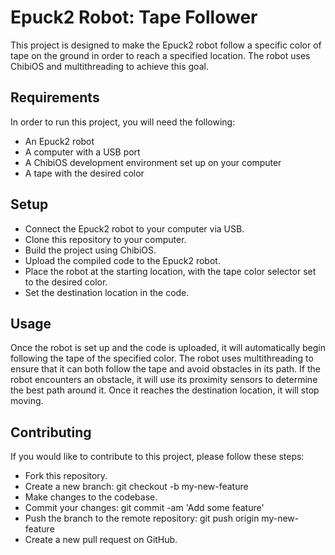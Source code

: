 # Epuck2 Robot: Tape Follower
This project is designed to make the Epuck2 robot follow a specific color of tape on the ground in order to reach a specified location. The robot uses ChibiOS and multithreading to achieve this goal.

## Requirements
In order to run this project, you will need the following:
- An Epuck2 robot
- A computer with a USB port
- A ChibiOS development environment set up on your computer
- A tape with the desired color

## Setup
- Connect the Epuck2 robot to your computer via USB.
- Clone this repository to your computer.
- Build the project using ChibiOS.
- Upload the compiled code to the Epuck2 robot.
- Place the robot at the starting location, with the tape color selector set to the desired color.
- Set the destination location in the code.

## Usage
Once the robot is set up and the code is uploaded, it will automatically begin following the tape of the specified color. The robot uses multithreading to ensure that it can both follow the tape and avoid obstacles in its path.
If the robot encounters an obstacle, it will use its proximity sensors to determine the best path around it. Once it reaches the destination location, it will stop moving.

## Contributing
If you would like to contribute to this project, please follow these steps:
- Fork this repository.
- Create a new branch: git checkout -b my-new-feature
- Make changes to the codebase.
- Commit your changes: git commit -am 'Add some feature'
- Push the branch to the remote repository: git push origin my-new-feature
- Create a new pull request on GitHub.
  
 
